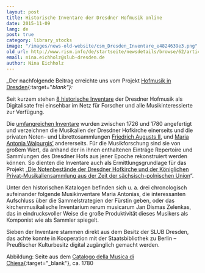 ```yaml
---
layout: post
title: Historische Inventare der Dresdner Hofmusik online
date: 2015-11-09
lang: de
post: true
category: library_stocks
image: "/images/news-old-website/csm_Dresden_Inventare_e4824639e3.png"
old_url: http://www.rism.info/de/startseite/newsdetails/browse/62/article/64/historical-inventories-of-music-online.html
email: nina.eichholz@slub-dresden.de
author: Nina Eichholz
---
```


_Der nachfolgende Beitrag erreichte uns vom Projekt [Hofmusik in Dresden](https://hofmusik.slub-dresden.de/news/details/single/historische-inventare-online/){:target="_blank"}:_

Seit kurzem stehen [8 historische Inventare](https://hofmusik.slub-dresden.de/themen/hofkirche-koenigliche-privat-musikaliensammlung/historische-kataloge-und-altsignaturen/#c37043) der Dresdner Hofmusik als Digitalisate frei einsehbar im Netz für Forscher und alle Musikinteressierte zur Verfügung.

Die [umfangreichen Inventare](https://hofmusik.slub-dresden.de/themen/hofkirche-koenigliche-privat-musikaliensammlung/historische-kataloge-und-altsignaturen/) wurden zwischen 1726 und 1780 angefertigt und verzeichnen die Musikalien der Dresdner Hofkirche einerseits und die privaten Noten- und Librettosammlungen [Friedrich Augusts II.](https://de.wikipedia.org/wiki/August_III._%28Polen%29 "Friedrich August II. / August III.") und [Maria Antonia Walpurgis’](https://de.wikipedia.org/wiki/Maria_Antonia_von_Bayern "Maria Antonia Walpurgis") andererseits. Für die Musikforschung sind sie von großem Wert, da anhand der in ihnen enthaltenen Einträge Repertoire und Sammlungen des Dresdner Hofs aus jener Epoche rekonstruiert werden können. So dienten die Inventare auch als Ermittlungsgrundlage für das Projekt „[Die Notenbestände der Dresdner Hofkirche und der Königlichen Privat-Musikaliensammlung aus der Zeit der sächsisch-polnischen Union](https://hofmusik.slub-dresden.de/themen/hofkirche-koenigliche-privat-musikaliensammlung/)“.

Unter den historischen Katalogen befinden sich u. a. drei chronologisch aufeinander folgende Musikinventare Maria Antonias, die interessanten Aufschluss über die Sammelstrategien der Fürstin geben, oder das kirchenmusikalische Inventarium rerum musicarum Jan Dismas Zelenkas, das in eindrucksvoller Weise die große Produktivität dieses Musikers als Komponist wie als Sammler spiegelt.

Sieben der Inventare stammen direkt aus dem Besitz der SLUB Dresden, das achte konnte in Kooperation mit der Staatsbibliothek zu Berlin – Preußischer Kulturbesitz digital zugänglich gemacht werden.

Abbildung: Seite aus dem [Catalogo della Musica di Chiesa](http://digital.slub-dresden.de/id425373169){:target="_blank"}, ca. 1780


